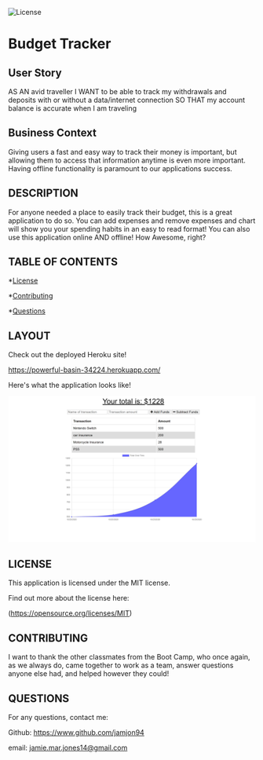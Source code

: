 ![License](https://img.shields.io/badge/MIT-jamjon94-green)

# Budget Tracker

## User Story

AS AN avid traveller
I WANT to be able to track my withdrawals and deposits with or without a data/internet connection
SO THAT my account balance is accurate when I am traveling

## Business Context

Giving users a fast and easy way to track their money is important, but allowing them to access that information anytime is even more important. Having offline functionality is paramount to our applications success.

## DESCRIPTION

For anyone needed a place to easily track their budget, this is a great application to do so. You can add expenses and remove expenses and chart will show you your spending habits in an easy to read format! You can also use this application online AND offline! How Awesome, right?

## TABLE OF CONTENTS

\*[License](#License)

\*[Contributing](#Contributing)

\*[Questions](#Questions)

## LAYOUT

Check out the deployed Heroku site!

https://powerful-basin-34224.herokuapp.com/

Here's what the application looks like!

![Budget-Tracker](./public/assets/budget-tracker.png "Budget Tracker")

## LICENSE

This application is licensed under the MIT license.

Find out more about the license here:

(https://opensource.org/licenses/MIT)

## CONTRIBUTING

I want to thank the other classmates from the Boot Camp, who once again, as we always do, came together to work as a team, answer questions anyone else had, and helped however they could!

## QUESTIONS

For any questions, contact me:

Github: https://www.github.com/jamjon94

email: jamie.mar.jones14@gmail.com
